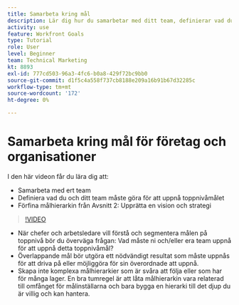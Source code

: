 ```yaml
---
title: Samarbeta kring mål
description: Lär dig hur du samarbetar med ditt team, definierar vad du och ditt team måste göra för att uppnå det högsta målet och förfina din målhierarki.
activity: use
feature: Workfront Goals
type: Tutorial
role: User
level: Beginner
team: Technical Marketing
kt: 8893
exl-id: 777cd503-96a3-4fc6-b0a8-429f72bc9bb0
source-git-commit: d1f5c4a558f737cb8188e209a16b91b67d32285c
workflow-type: tm+mt
source-wordcount: '172'
ht-degree: 0%

---
```


# Samarbeta kring mål för företag och organisationer

I den här videon får du lära dig att:

* Samarbeta med ert team
* Definiera vad du och ditt team måste göra för att uppnå toppnivåmålet
* Förfina målhierarkin från Avsnitt 2: Upprätta en vision och strategi

>[!VIDEO](https://video.tv.adobe.com/v/335187/?quality=12)

<!--
Pro-tips graphic
-->

* När chefer och arbetsledare vill förstå och segmentera målen på toppnivå bör du överväga frågan: Vad måste ni och/eller era team uppnå för att uppnå detta toppnivåmål?
* Överlappande mål bör utgöra ett nödvändigt resultat som måste uppnås för att driva på eller möjliggöra för sin överordnade att uppnå.
* Skapa inte komplexa målhierarkier som är svåra att följa eller som har för många lager. En bra tumregel är att låta målhierarkin vara relaterad till omfånget för målinställarna och bara bygga en hierarki till det djup du är villig och kan hantera.
